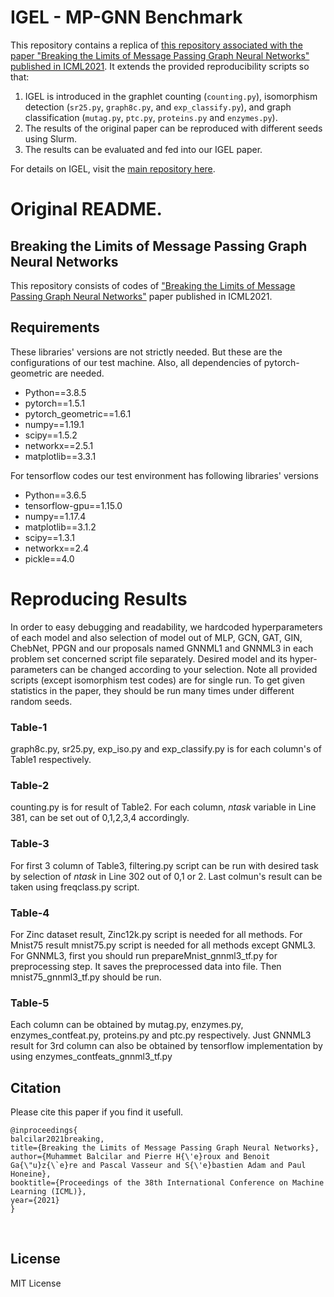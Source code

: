 # IGEL - MP-GNN Benchmark

This repository contains a replica of [this 
repository associated with the paper "Breaking the 
Limits of Message Passing Graph Neural Networks" 
published in ICML2021](https://github.com/balcilar/gnn-matlang). It extends the provided 
reproducibility scripts so that: 

1. IGEL is introduced in the graphlet counting (`counting.py`), isomorphism detection 
(`sr25.py`, `graph8c.py`, and `exp_classify.py`), and graph classification (`mutag.py`, 
`ptc.py`, `proteins.py` and `enzymes.py`).
2. The results of the original paper can be reproduced with different seeds using Slurm.
3. The results can be evaluated and fed into our IGEL paper.

For details on IGEL, visit the [main repository here](https://github.com/nur-ag/IGEL).

# Original README.

## Breaking the Limits of Message Passing Graph Neural Networks

This repository consists of codes of ["Breaking the Limits of Message Passing Graph Neural Networks"](https://arxiv.org/pdf/2106.04319.pdf) paper published in ICML2021.

## Requirements
These libraries' versions are not strictly needed. But these are the configurations of our test machine. Also, all dependencies of pytorch-geometric are needed.
- Python==3.8.5
- pytorch==1.5.1
- pytorch_geometric==1.6.1
- numpy==1.19.1
- scipy==1.5.2
- networkx==2.5.1
- matplotlib==3.3.1

For tensorflow codes our test environment has following libraries' versions
- Python==3.6.5
- tensorflow-gpu==1.15.0
- numpy==1.17.4
- matplotlib==3.1.2
- scipy==1.3.1
- networkx==2.4
- pickle==4.0

# Reproducing Results

In order to easy debugging and readability, we hardcoded hyperparameters of each model and also selection of model out of MLP, GCN, GAT, GIN, ChebNet, PPGN and our proposals named GNNML1 and GNNML3 in each problem set concerned script file separately. Desired model and its hyper-parameters can be changed according to your selection. Note all provided scripts (except isomorphism test codes) are for single run. To get given statistics in the paper, they should be run many times under different random seeds.

### Table-1

graph8c.py, sr25.py, exp_iso.py and exp_classify.py is for each column's of Table1 respectively.

### Table-2
counting.py is for result of Table2. For each column, *ntask* variable in Line 381, can be set out of 0,1,2,3,4 accordingly. 

### Table-3
For first 3 column of Table3, filtering.py script can be run with desired task by selection of *ntask* in Line 302 out of 0,1 or 2. Last colmun's result can be taken using freqclass.py script. 

### Table-4
For Zinc dataset result, Zinc12k.py script is needed for all methods. For Mnist75 result mnist75.py script is needed for all methods except GNML3. For GNNML3, first you should run prepareMnist_gnnml3_tf.py for preprocessing step. It saves the preprocessed data into file. Then mnist75_gnnml3_tf.py should be run.

### Table-5
Each column can be obtained by mutag.py, enzymes.py, enzymes_contfeat.py, proteins.py and ptc.py respectively. Just GNNML3 result for 3rd column can also be obtained by tensorflow implementation by using enzymes_contfeats_gnnml3_tf.py 

## Citation
Please cite this paper if you find it usefull.

	@inproceedings{
	balcilar2021breaking,
	title={Breaking the Limits of Message Passing Graph Neural Networks},
	author={Muhammet Balcilar and Pierre H{\'e}roux and Benoit Ga{\"u}z{\`e}re and Pascal Vasseur and S{\'e}bastien Adam and Paul Honeine},
	booktitle={Proceedings of the 38th International Conference on Machine Learning (ICML)},
	year={2021}	
	}

  
## License
MIT License
